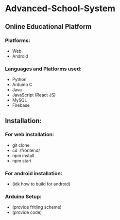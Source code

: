 <h1>Advanced-School-System</h1>
<h2>Online Educational Platform</h2>

<h3>Platforms:</h3>
<ul>
  <li>Web</li>
  <li>Android</li>
</ul>

<h3>Languages and Platforms used:</h3>
<ul>
  <li>Python</li>
  <li>Arduino C</li>
  <li>Java</li>
  <li>JavaScript (React JS)</li>
  <li>MySQL</li>
  <li>Firebase</li>
</ul>

<h2>Installation:</h2>

<h3>For web installation:</h3>
<ul>
  <li>git clone</li>
  <li>cd ./frontend/</li>
  <li>npm install</li>
  <li>npm start</li>
</ul>

<h3>For android installation:</h3>
<ul>
  <li>(idk how to build for android)</li>
</ul>

<h3>Arduino Setup:</h3>
<ul>
  <li>(provide fritling scheme)</li>
  <li>(provide code)</li>
</ul>
